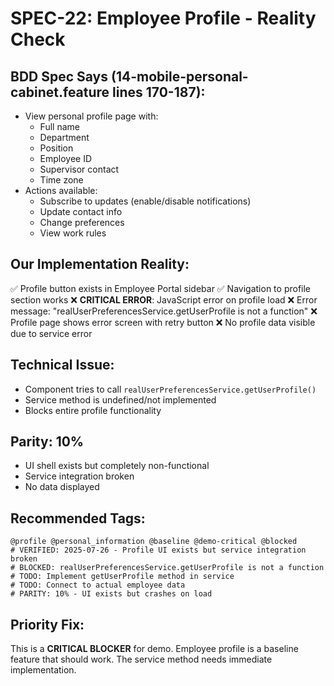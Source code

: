 # SPEC-22: Employee Profile - Reality Check

## BDD Spec Says (14-mobile-personal-cabinet.feature lines 170-187):
- View personal profile page with:
  - Full name
  - Department
  - Position
  - Employee ID
  - Supervisor contact
  - Time zone
- Actions available:
  - Subscribe to updates (enable/disable notifications)
  - Update contact info
  - Change preferences
  - View work rules

## Our Implementation Reality:
✅ Profile button exists in Employee Portal sidebar
✅ Navigation to profile section works
❌ **CRITICAL ERROR**: JavaScript error on profile load
❌ Error message: "realUserPreferencesService.getUserProfile is not a function"
❌ Profile page shows error screen with retry button
❌ No profile data visible due to service error

## Technical Issue:
- Component tries to call `realUserPreferencesService.getUserProfile()`
- Service method is undefined/not implemented
- Blocks entire profile functionality

## Parity: 10%
- UI shell exists but completely non-functional
- Service integration broken
- No data displayed

## Recommended Tags:
```gherkin
@profile @personal_information @baseline @demo-critical @blocked
# VERIFIED: 2025-07-26 - Profile UI exists but service integration broken
# BLOCKED: realUserPreferencesService.getUserProfile is not a function
# TODO: Implement getUserProfile method in service
# TODO: Connect to actual employee data
# PARITY: 10% - UI exists but crashes on load
```

## Priority Fix:
This is a **CRITICAL BLOCKER** for demo. Employee profile is a baseline feature that should work. The service method needs immediate implementation.